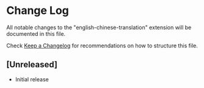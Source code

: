 # Change Log
All notable changes to the "english-chinese-translation" extension will be documented in this file.

Check [Keep a Changelog](http://keepachangelog.com/) for recommendations on how to structure this file.

## [Unreleased]
- Initial release